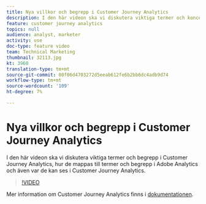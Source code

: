 ```yaml
---
title: Nya villkor och begrepp i Customer Journey Analytics
description: I den här videon ska vi diskutera viktiga termer och koncept i Adobe Customer Journey Analytics, hur de kopplas till termer och begrepp i Adobe Analytics och även var de kan ses i Customer Journey Analytics.
feature: customer journey analytics
topics: null
audience: analyst, marketer
activity: use
doc-type: feature video
team: Technical Marketing
thumbnail: 32113.jpg
kt: 3960
translation-type: tm+mt
source-git-commit: 08f06d4703272d5eeab612fe6b2bb6dc4adb9d74
workflow-type: tm+mt
source-wordcount: '109'
ht-degree: 7%

---
```



# Nya villkor och begrepp i Customer Journey Analytics

I den här videon ska vi diskutera viktiga termer och begrepp i Customer Journey Analytics, hur de mappas till termer och begrepp i Adobe Analytics och även var de kan ses i Customer Journey Analytics.

>[!VIDEO](https://video.tv.adobe.com/v/32113/?quality=12)

Mer information om Customer Journey Analytics finns i [dokumentationen](https://docs.adobe.com/content/help/en/analytics-platform/using/cja-landing.html).
